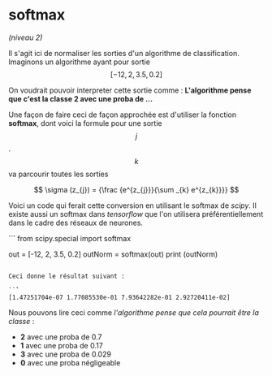 <script type="text/javascript" async src="//cdn.bootcss.com/mathjax/2.7.0/MathJax.js?config=TeX-AMS-MML_HTMLorMML"></script>
<script type="text/javascript" async src="https://cdnjs.cloudflare.com/ajax/libs/mathjax/2.7.1/MathJax.js?config=TeX-MML-AM_CHTML"></script>

# softmax
*(niveau 2)*

Il s'agit ici de normaliser les
sorties d'un algorithme de classification.
Imaginons un algorithme ayant pour
sortie $$[-12, 2, 3.5, 0.2]$$

On voudrait pouvoir interpreter cette sortie
comme : **L'algorithme pense que c'est la classe 2 avec une proba de ...**

Une façon de faire ceci de façon approchée est d'utiliser la fonction **softmax**,
dont voici la formule pour une sortie $$j$$. $$k$$ va parcourir toutes les sorties

$$ \sigma (z_{j}) = {\frac {e^{z_{j}}}{\sum _{k} e^{z_{k}}}} $$

Voici un code qui ferait cette conversion en utilisant le softmax de *scipy*.
Il existe aussi un softmax dans *tensorflow* que l'on utilisera préférentiellement dans le cadre des réseaux de neurones.

``̀`
from scipy.special import softmax

out = [-12, 2, 3.5, 0.2]
outNorm = softmax(out)
print (outNorm)
```

Ceci donne le résultat suivant :

``̀`
[1.47251704e-07 1.77085530e-01 7.93642282e-01 2.92720411e-02]
```
Nous pouvons lire ceci comme *l'algorithme pense que cela pourrait être la classe* :
- **2** avec une proba de 0.7
- **1** avec une proba de 0.17
- **3** avec une proba de 0.029
- **0** avec une proba négligeable
